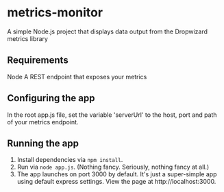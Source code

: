 # metrics-monitor
A simple Node.js project that displays data output from the Dropwizard metrics library

## Requirements
Node
A REST endpoint that exposes your metrics

## Configuring the app
In the root app.js file, set the variable 'serverUrl' to the host, port and path of your metrics endpoint.

## Running the app
1. Install dependencies via ```npm install```.
2. Run via ```node app.js```. (Nothing fancy.  Seriously, nothing fancy at all.)
3. The app launches on port 3000 by default.  It's just a super-simple app using default express settings.  View the page at http://localhost:3000.

